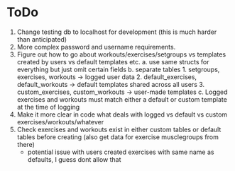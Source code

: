 # ToDo

1. Change testing db to localhost for development (this is much harder than anticipated)
2. More complex password and username requirements.
3. Figure out how to go about workouts/exercises/setgroups vs templates created by users vs default templates etc.
    a. use same structs for everything but just omit certain fields
    b. separate tables
        1. setgroups, exercises, workouts -> logged user data 
        2. default_exercises, default_workouts -> default templates shared across all users
        3. custom_exercises, custom_workouts -> user-made templates 
    c. Logged exercises and workouts must match either a default or custom template at the time of logging 
4. Make it more clear in code what deals with logged vs default vs custom exercises/workouts/whatever
5. Check exercises and workouts exist in either custom tables or default tables before creating (also get data for exercise musclegroups from there)
    - potential issue with users created exercises with same name as defaults, I guess dont allow that